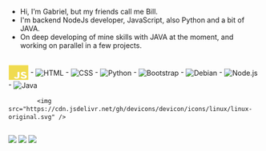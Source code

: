 - Hi, I’m Gabriel, but my friends call me Bill.
- I'm backend NodeJs developer, JavaScript, also Python and a bit of JAVA.
- On deep developing of mine skills with JAVA at the moment, and working on parallel in a few projects. 

<div style="display: inline_block"><br>
  <img align="center" alt="Js" height="30" width="40" src="https://raw.githubusercontent.com/devicons/devicon/master/icons/javascript/javascript-plain.svg"> - 
   <img align="center" alt="HTML" height="30" width="40" src="https://cdn.jsdelivr.net/gh/devicons/devicon/icons/css3/css3-original.svg"> - 
    <img align="center" alt="CSS" height="30" width="40" src="https://cdn.jsdelivr.net/gh/devicons/devicon/icons/html5/html5-original.svg"> - 
    <img align="center" alt="Python" height="30" width="40" src="https://cdn.jsdelivr.net/gh/devicons/devicon/icons/python/python-original.svg"> - 
    <img align="center" alt="Bootstrap" height="30" width="40" src="https://cdn.jsdelivr.net/gh/devicons/devicon/icons/bootstrap/bootstrap-original.svg"> -
    <img align="center" alt="Debian" height="30" width="40" src="https://cdn.jsdelivr.net/gh/devicons/devicon/icons/debian/debian-original.svg" /> -
    <img align="center" alt="Node.js" height="30" width="40" src="https://cdn.jsdelivr.net/gh/devicons/devicon/icons/nodejs/nodejs-original.svg" /> -
    <img align="center" alt="Java" height="30" width="40" src="https://cdn.jsdelivr.net/gh/devicons/devicon/icons/java/java-original.svg" />
          
</div>

          
            <img src="https://cdn.jsdelivr.net/gh/devicons/devicon/icons/linux/linux-original.svg" />
          



 ##
 
<div> 
  <a href="https://instagram.com/theamazingbillhagod" target="_blank"><img src="https://img.shields.io/badge/-Instagram-%23E4405F?style=for-the-badge&logo=instagram&logoColor=white" target="_blank"></a>
  <a href = "mailto:gabrielpereira.gps@gmail.com"><img src="https://img.shields.io/badge/-Gmail-%23333?style=for-the-badge&logo=gmail&logoColor=white" target="_blank"></a>
  <a href="https://www.linkedin.com/in/thegabrielpereira" target="_blank"><img src="https://img.shields.io/badge/-LinkedIn-%230077B5?style=for-the-badge&logo=linkedin&logoColor=white" target="_blank"></a> 
</div>
